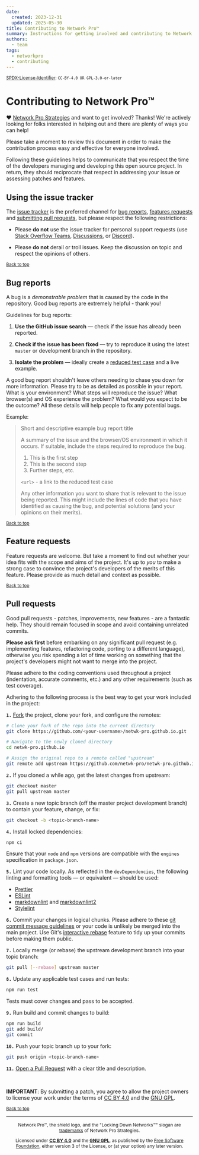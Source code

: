 ```yaml
---
date:
  created: 2023-12-31
  updated: 2025-05-30
title: Contributing to Network Pro™
summary: Instructions for getting involved and contributing to Network Pro Strategies.
authors:
  - team
tags:
  - networkpro
  - contributing
---
```


<a name="top"></a>

<sup>[SPDX-License-Identifier](https://spdx.dev/learn/handling-license-info):
`CC-BY-4.0 OR GPL-3.0-or-later`</sup>

# Contributing to Network Pro™

♥ [Network Pro Strategies](https://netwk.pro/) and want to get involved?
Thanks! We're actively looking for folks interested in helping out and there
are plenty of ways you can help!

Please take a moment to review this document in order to make the contribution
process easy and effective for everyone involved.

Following these guidelines helps to communicate that you respect the time of
the developers managing and developing this open source project. In return,
they should reciprocate that respect in addressing your issue or assessing
patches and features.

## Using the issue tracker

The [issue tracker](https://github.com/netwk-pro/netwk-pro.github.io/issues) is
the preferred channel for [bug reports](#bugs), [features requests](#features)
and [submitting pull requests](#pull-requests), but please respect the following
restrictions:

- Please **do not** use the issue tracker for personal support requests (use
  [Stack Overflow Teams](https://stack.neteng.pro/), [Discussions](https://discuss.neteng.pro), or [Discord](https://discord.neteng.pro/)).

- Please **do not** derail or troll issues. Keep the discussion on topic and
  respect the opinions of others.

<sub>[Back to top](#top)</sub>

<a name="bugs"></a>

## Bug reports

A bug is a _demonstrable problem_ that is caused by the code in the repository.
Good bug reports are extremely helpful - thank you!

Guidelines for bug reports:

1. **Use the GitHub issue search** &mdash; check if the issue has already been
   reported.

2. **Check if the issue has been fixed** &mdash; try to reproduce it using the
   latest `master` or development branch in the repository.

3. **Isolate the problem** &mdash; ideally create a [reduced test
   case](https://css-tricks.com/reduced-test-cases/) and a live example.

A good bug report shouldn't leave others needing to chase you down for more
information. Please try to be as detailed as possible in your report. What is
your environment? What steps will reproduce the issue? What browser(s) and OS
experience the problem? What would you expect to be the outcome? All these
details will help people to fix any potential bugs.

Example:

> Short and descriptive example bug report title
>
> A summary of the issue and the browser/OS environment in which it occurs. If
> suitable, include the steps required to reproduce the bug.
>
> 1. This is the first step
> 2. This is the second step
> 3. Further steps, etc.
>
> `<url>` - a link to the reduced test case
>
> Any other information you want to share that is relevant to the issue being
> reported. This might include the lines of code that you have identified as
> causing the bug, and potential solutions (and your opinions on their
> merits).

<sub>[Back to top](#top)</sub>

<a name="features"></a>

## Feature requests

Feature requests are welcome. But take a moment to find out whether your idea
fits with the scope and aims of the project. It's up to _you_ to make a strong
case to convince the project's developers of the merits of this feature. Please
provide as much detail and context as possible.

<sub>[Back to top](#top)</sub>

<a name="pull-requests"></a>

## Pull requests

Good pull requests - patches, improvements, new features - are a fantastic
help. They should remain focused in scope and avoid containing unrelated
commits.

**Please ask first** before embarking on any significant pull request (e.g.
implementing features, refactoring code, porting to a different language),
otherwise you risk spending a lot of time working on something that the
project's developers might not want to merge into the project.

Please adhere to the coding conventions used throughout a project (indentation,
accurate comments, etc.) and any other requirements (such as test coverage).

Adhering to the following process is the best way to get your work
included in the project:

<code><strong>1.</strong></code> [Fork](https://help.github.com/articles/fork-a-repo/) the project, clone your fork, and configure the remotes:

```bash
# Clone your fork of the repo into the current directory
git clone https://github.com/<your-username>/netwk-pro.github.io.git

# Navigate to the newly cloned directory
cd netwk-pro.github.io

# Assign the original repo to a remote called "upstream"
git remote add upstream https://github.com/netwk-pro/netwk-pro.github.io.git
```

<code><strong>2.</strong></code> If you cloned a while ago, get the latest changes from upstream:

```bash
git checkout master
git pull upstream master
```

<code><strong>3.</strong></code> Create a new topic branch (off the master project development branch) to
contain your feature, change, or fix:

```bash
git checkout -b <topic-branch-name>
```

<code><strong>4.</strong></code> Install locked dependencies:

```bash
npm ci
```

Ensure that your `node` and `npm` versions are compatible with the `engines`
specification in `package.json`.

<code><strong>5.</strong></code> Lint your code locally. As reflected in the `devDependencies`, the following
linting and formatting tools &mdash; or equivalent &mdash; should be used:

- [Prettier](https://prettier.io/)
- [ESLint](https://eslint.org/)
- [markdownlint](https://github.com/DavidAnson/markdownlint) and
  [markdownlint2](https://github.com/DavidAnson/markdownlint-cli2)
- [Stylelint](https://stylelint.io/)

<code><strong>6.</strong></code> Commit your changes in logical chunks. Please adhere to these [git commit
message guidelines](https://tbaggery.com/2008/04/19/a-note-about-git-commit-messages.html)
or your code is unlikely be merged into the main project. Use Git's
[interactive rebase](https://help.github.com/articles/about-git-rebase/)
feature to tidy up your commits before making them public.

<code><strong>7.</strong></code> Locally merge (or rebase) the upstream development branch into your topic branch:

```bash
git pull [--rebase] upstream master
```

<code><strong>8.</strong></code> Update any applicable test cases and run tests:

```bash
npm run test
```

Tests must cover changes and pass to be accepted.

<code><strong>9.</strong></code> Run build and commit changes to build:

```bash
npm run build
git add build/
git commit
```

   <!-- markdownlint-disable MD029 -->

<code><strong>10.</strong></code> Push your topic branch up to your fork:

```bash
git push origin <topic-branch-name>
```

<code><strong>11.</strong></code> [Open a Pull Request](https://help.github.com/articles/using-pull-requests/)
with a clear title and description.

<!-- markdownlint-enable MD029 -->

&nbsp;

**IMPORTANT**: By submitting a patch, you agree to allow the project
owners to license your work under the terms of [CC BY 4.0](https://docs.netwk.pro/legal/#cc-by) and the [GNU GPL](https://docs.netwk.pro/legal/#gnu-gpl).

<sub>[Back to top](#top)</sub>

---

<span style="font-size: 12px; text-align: center;">

<p>Network Pro&trade;, the shield logo, and the "Locking Down Networks&trade;" slogan are <a href="https://docs.netwk.pro/legal/#trademark" target="_self">trademarks</a> of Network Pro Strategies.</p>

<p>Licensed under <a href="https://docs.netwk.pro/legal/#cc-by" target="_self"><strong>CC BY 4.0</strong></a> and the <a href="https://docs.netwk.pro/legal/#gnu-gpl" target="_self"><strong>GNU GPL</strong></a>, as published by the <a rel="noopener noreferrer" href="https://fsf.org" target="_blank">Free Software Foundation</a>, either version 3 of the License, or (at your option) any later version.</p>

</span>
